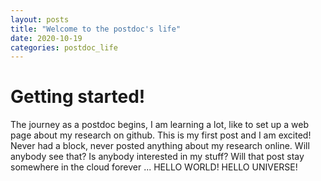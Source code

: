 ```yaml
---
layout: posts
title: "Welcome to the postdoc's life"
date: 2020-10-19
categories: postdoc_life
---
```


# Getting started!

The journey as a postdoc begins, I am learning a lot, like to set up a web page about my research on github. This is my first post and I am excited! Never had a block, never posted anything about my research online. Will anybody see that? Is anybody interested in my stuff? Will that post stay somewhere in the cloud forever ... HELLO WORLD! HELLO UNIVERSE!
